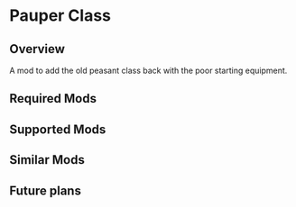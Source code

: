 Pauper Class
=================

Overview
--------

A mod to add the old peasant class back with the poor starting equipment.

Required Mods
--------

Supported Mods
--------

Similar Mods
--------

Future plans
--------
